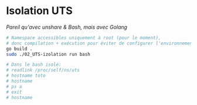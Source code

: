# Isolation UTS

_Pareil qu'avec unshare & Bash, mais avec Golang_

```bash
# Namespace accessibles uniquement à root (pour le moment), 
# donc compilation + exécution pour éviter de configurer l'environnement Golang pour root
go build .
sudo ./02_UTS-izolation run bash

# Dans le bash isolé:
# readlink /proc/self/ns/uts
# hostname toto
# hostname
# ps a
# exit
# hostname
```




